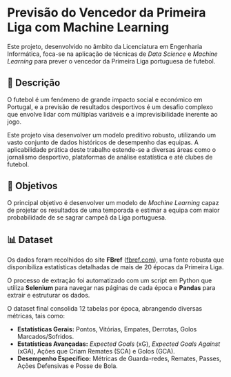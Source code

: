 # Previsão do Vencedor da Primeira Liga com Machine Learning

Este projeto, desenvolvido no âmbito da Licenciatura em Engenharia Informática, foca-se na aplicação de técnicas de *Data Science* e *Machine Learning* para prever o vencedor da Primeira Liga portuguesa de futebol.

## 📖 Descrição

O futebol é um fenómeno de grande impacto social e económico em Portugal, e a previsão de resultados desportivos é um desafio complexo que envolve lidar com múltiplas variáveis e a imprevisibilidade inerente ao jogo.

Este projeto visa desenvolver um modelo preditivo robusto, utilizando um vasto conjunto de dados históricos de desempenho das equipas. A aplicabilidade prática deste trabalho estende-se a diversas áreas como o jornalismo desportivo, plataformas de análise estatística e até clubes de futebol.

## 🎯 Objetivos

O principal objetivo é desenvolver um modelo de *Machine Learning* capaz de projetar os resultados de uma temporada e estimar a equipa com maior probabilidade de se sagrar campeã da Liga portuguesa.

## 📊 Dataset

Os dados foram recolhidos do site **FBref** ([fbref.com](https://fbref.com/en/)), uma fonte robusta que disponibiliza estatísticas detalhadas de mais de 20 épocas da Primeira Liga.

O processo de extração foi automatizado com um script em Python que utiliza **Selenium** para navegar nas páginas de cada época e **Pandas** para extrair e estruturar os dados.

O dataset final consolida 12 tabelas por época, abrangendo diversas métricas, tais como:
* **Estatísticas Gerais:** Pontos, Vitórias, Empates, Derrotas, Golos Marcados/Sofridos.
* **Estatísticas Avançadas:** *Expected Goals* (xG), *Expected Goals Against* (xGA), Ações que Criam Remates (SCA) e Golos (GCA).
* **Desempenho Específico:** Métricas de Guarda-redes, Remates, Passes, Ações Defensivas e Posse de Bola.
